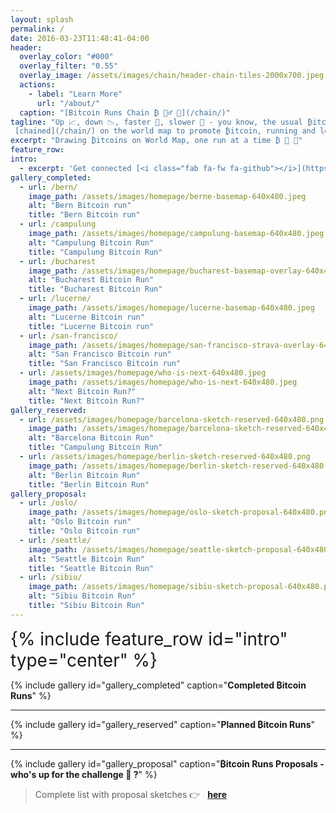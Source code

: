 ```yaml
---
layout: splash
permalink: /
date: 2016-03-23T11:48:41-04:00
header:
  overlay_color: "#000"
  overlay_filter: "0.55"
  overlay_image: /assets/images/chain/header-chain-tiles-2000x700.jpeg
  actions:
    - label: "Learn More"
      url: "/about/"
  caption: "[Bitcoin Runs Chain ₿ 🏃‍♂️ 🔗](/chain/)"
tagline: "Up 📈, down 📉, faster 🚀, slower 🐌 - you know, the usual ₿itcoin Runs minted by heart (💓) and foot (🏃),
 [chained](/chain/) on the world map to promote ₿itcoin, running and local communities. &nbsp; [Memes](/memes/) are just for fun 🤪."
excerpt: "Drawing ₿itcoins on World Map, one run at a time ₿ 🏃 💓"
feature_row:
intro: 
  - excerpt: 'Get connected [<i class="fab fa-fw fa-github"></i>](https://github.com/BitcoinRuns) [<i class="fab fa-fw fa-twitter-square"></i>](https://instagram.com/BitcoinRuns) [<i class="fab fa-youtube"></i>](https://www.youtube.com/channel/UCDGX_yT8K6-oAgGldr8xDWw) [<i class="fab fa-fw fa-instagram"></i>](https://www.instagram.com/BitcoinRuns) [<i class="fab fa-fw fa-strava"></i>](https://www.strava.com/clubs/bitcoinruns)'
gallery_completed:
  - url: /bern/
    image_path: /assets/images/homepage/berne-basemap-640x480.jpeg
    alt: "Bern Bitcoin run"
    title: "Bern Bitcoin run"
  - url: /campulung
    image_path: /assets/images/homepage/campulung-basemap-640x480.jpeg
    alt: "Campulung Bitcoin Run"
    title: "Campulung Bitcoin Run"
  - url: /bucharest
    image_path: /assets/images/homepage/bucharest-basemap-overlay-640x480.jpeg
    alt: "Bucharest Bitcoin Run"
    title: "Bucharest Bitcoin Run"
  - url: /lucerne/
    image_path: /assets/images/homepage/lucerne-basemap-640x480.jpeg
    alt: "Lucerne Bitcoin run"
    title: "Lucerne Bitcoin run"
  - url: /san-francisco/
    image_path: /assets/images/homepage/san-francisco-strava-overlay-640x480.jpeg
    alt: "San Francisco Bitcoin run"
    title: "San Francisco Bitcoin run"
  - url: /assets/images/homepage/who-is-next-640x480.jpeg
    image_path: /assets/images/homepage/who-is-next-640x480.jpeg
    alt: "Next Bitcoin Run?"
    title: "Next Bitcoin Run?"
gallery_reserved:
  - url: /assets/images/homepage/barcelona-sketch-reserved-640x480.png
    image_path: /assets/images/homepage/barcelona-sketch-reserved-640x480.png
    alt: "Barcelona Bitcoin Run"
    title: "Campulung Bitcoin Run"
  - url: /assets/images/homepage/berlin-sketch-reserved-640x480.png
    image_path: /assets/images/homepage/berlin-sketch-reserved-640x480.png
    alt: "Berlin Bitcoin Run"
    title: "Berlin Bitcoin Run" 
gallery_proposal:    
  - url: /oslo/
    image_path: /assets/images/homepage/oslo-sketch-proposal-640x480.png
    alt: "Oslo Bitcoin run"
    title: "Oslo Bitcoin run"
  - url: /seattle/
    image_path: /assets/images/homepage/seattle-sketch-proposal-640x480.png
    alt: "Seattle Bitcoin Run"
    title: "Seattle Bitcoin Run"
  - url: /sibiu/
    image_path: /assets/images/homepage/sibiu-sketch-proposal-640x480.png
    alt: "Sibiu Bitcoin Run"
    title: "Sibiu Bitcoin Run"  
---
```


<div id="home-social-connect" style="font-size:2em">
  {% include feature_row id="intro" type="center" %}
</div>

{% include gallery id="gallery_completed" caption="**Completed ₿itcoin Runs**" %}

<hr>

{% include gallery id="gallery_reserved" caption="**Planned ₿itcoin Runs**" %}

<hr>

{% include gallery id="gallery_proposal" caption="**₿itcoin Runs Proposals - who's up for the challenge 💪 ?**" %}

> Complete list with proposal sketches 👉 &nbsp; **[here](/proposals)**
